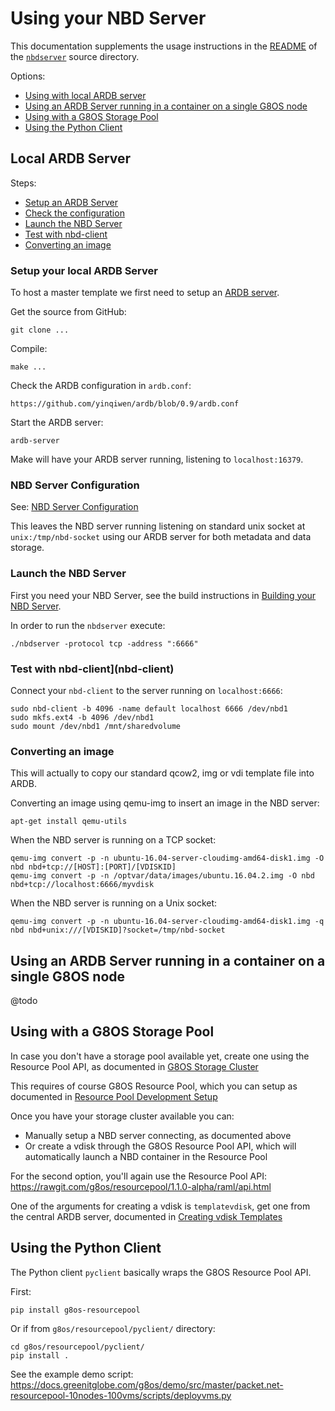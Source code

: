 # Using your NBD Server

This documentation supplements the usage instructions in the [README](/nbdserver/readme.md) of the [`nbdserver`](/nbdserver) source directory.

Options:
- [Using with local ARDB server](#local-ardb)
- [Using an ARDB Server running in a container on a single G8OS node](#ardb-container)
- [Using with a G8OS Storage Pool](#storage-pool)
- [Using the Python Client](#python-client)

<a id="local-ardb"></a>
## Local ARDB Server

Steps:
- [Setup an ARDB Server](#ardb-setup)
- [Check the configuration](#nbd-config)
- [Launch the NBD Server](#launch-nbd)
- [Test with nbd-client](nbd-client)
- [Converting an image](#convert-image)

<a id="ardb-setup"></a>
### Setup your local ARDB Server

To host a master template we first need to setup an [ARDB server](https://github.com/yinqiwen/ardb).

Get the source from GitHub:
```
git clone ...
```

Compile:
```
make ...
```

Check the ARDB configuration in `ardb.conf`:
```
https://github.com/yinqiwen/ardb/blob/0.9/ardb.conf
```

Start the ARDB server:
```
ardb-server
```

Make will have your ARDB server running, listening to `localhost:16379`.

<a id="nbd-config"></a>
### NBD Server Configuration

See: [NBD Server Configuration](config.md)

This leaves the NBD server running listening on standard unix socket at `unix:/tmp/nbd-socket` using our ARDB server for both metadata and data storage.

<a id="launch-nbd"></a>
### Launch the NBD Server

First you need your NBD Server, see the build instructions in [Building your NBD Server](building.md).

In order to run the `nbdserver` execute:
```
./nbdserver -protocol tcp -address ":6666"
```

<a id="nbd-client"></a>
### Test with nbd-client](nbd-client)

Connect your `nbd-client` to the server running on `localhost:6666`:

```
sudo nbd-client -b 4096 -name default localhost 6666 /dev/nbd1
sudo mkfs.ext4 -b 4096 /dev/nbd1
sudo mount /dev/nbd1 /mnt/sharedvolume
```

<a id="convert-image"></a>
### Converting an image

This will actually to copy our standard qcow2, img or vdi template file into ARDB.

Converting an image using qemu-img to insert an image in the NBD server:

```
apt-get install qemu-utils
```

When the NBD server is running on a TCP socket:
```
qemu-img convert -p -n ubuntu-16.04-server-cloudimg-amd64-disk1.img -O nbd nbd+tcp://[HOST]:[PORT]/[VDISKID]
qemu-img convert -p -n /optvar/data/images/ubuntu.16.04.2.img -O nbd nbd+tcp://localhost:6666/myvdisk
```

When the NBD server is running on a Unix socket:
```
qemu-img convert -p -n ubuntu-16.04-server-cloudimg-amd64-disk1.img -q nbd nbd+unix:///[VDISKID]?socket=/tmp/nbd-socket
```

<a id="ardb-container"></a>
## Using an ARDB Server running in a container on a single G8OS node

@todo


<a id="storage-pool"></a>
## Using with a G8OS Storage Pool

In case you don't have a storage pool available yet, create one using the Resource Pool API, as documented in [G8OS Storage Cluster](https://github.com/g8os/resourcepool/blob/master/docs/storagecluster/storagecluster.md)

This requires of course G8OS Resource Pool, which you can setup as documented in [Resource Pool Development Setup](https://github.com/g8os/resourcepool/blob/master/docs/setup/dev.md)

Once you have your storage cluster available you can:
- Manually setup a NBD server connecting, as documented above
- Or create a vdisk through the G8OS Resource Pool API, which will automatically launch a NBD container in the Resource Pool

For the second option, you'll again use the Resource Pool API: https://rawgit.com/g8os/resourcepool/1.1.0-alpha/raml/api.html

One of the arguments for creating a vdisk is `templatevdisk`, get one from the central ARDB server, documented in [Creating vdisk Templates](vdisktemplate.md)

<a id="python-client"></a>
## Using the Python Client

The Python client `pyclient` basically wraps the G8OS Resource Pool API.

First:
```
pip install g8os-resourcepool
```

Or if from `g8os/resourcepool/pyclient/` directory:
```
cd g8os/resourcepool/pyclient/
pip install .
```

See the example demo script: https://docs.greenitglobe.com/g8os/demo/src/master/packet.net-resourcepool-10nodes-100vms/scripts/deployvms.py
